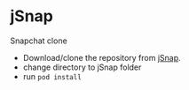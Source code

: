 # jSnap
Snapchat clone

* Download/clone the repository from [jSnap](https://github.com/JeevanEashwar/jSnap.git).
* change directory to jSnap folder 
* run `pod install`

